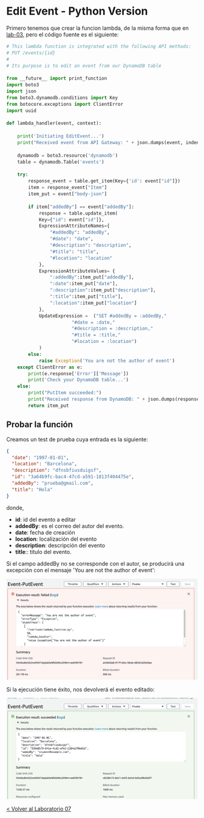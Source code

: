 # Edit Event - Python Version

Primero tenemos que crear la funcion lambda, de la misma forma que en [lab-03](../lambda-functions-python/EventsList), pero el código fuente es el siguiente:

```python
# This lambda function is integrated with the following API methods:
# PUT /events/{id}
#
# Its purpose is to edit an event from our DynamoDB table

from __future__ import print_function
import boto3
import json
from boto3.dynamodb.conditions import Key
from botocore.exceptions import ClientError
import uuid

def lambda_handler(event, context):

    print('Initiating EditEvent...')
    print("Received event from API Gateway: " + json.dumps(event, indent=2))

    dynamodb = boto3.resource('dynamodb')
    table = dynamodb.Table('events')
    
    try:
    	response_event = table.get_item(Key={'id': event["id"]})
    	item = response_event["Item"]
    	item_put = event["body-json"]

    	if item["addedBy"] == event["addedBy"]:
    	    response = table.update_item(
    		Key={"id": event["id"]},
    		ExpressionAttributeNames={
    		    "#addedBy": "addedBy",
    		    "#date": "date",
    		    "#description": "description",
    		    "#title": "title",
    		    "#location": "location"
    		},
    		ExpressionAttributeValues= {
    		    ":addedBy":item_put["addedBy"],
    		    ":date":item_put["date"],
    		    ":description":item_put["description"],
    		    ":title":item_put["title"],
    		    ":location":item_put["location"]
    		},
    		UpdateExpression =  ("SET #addedBy = :addedBy,"  
    				    "#date = :date,"  
    				    "#description = :description," 
    				    "#title = :title," 
    				    "#location = :location")
    		)
    	else:
    	    raise Exception('You are not the author of event')
    except ClientError as e:
    	print(e.response['Error']['Message'])
    	print('Check your DynamoDB table...')
    else:
    	print("PutItem succeeded:")
    	print("Received response from DynamoDB: " + json.dumps(response, indent=2))
    	return item_put
```

## Probar la función

Creamos un test de prueba cuya entrada es la siguiente:

```json
{
  "date": "1997-01-01",
  "location": "Barcelona",
  "description": "dfnsbfiusduigsf",
  "id": "3a64b9fc-bac4-47cd-a591-1813f404475e",
  "addedBy": "prueba@gmail.com",
  "title": "Hola"
}
```
donde,
* **id**: id del evento a editar
* **addedBy**: es el correo del autor del evento.
* **date**: fecha de creación
* **location**: localización del evento
* **description**: descripción del evento 
* **title**:: titulo del evento.

Si el campo addedBy no se corresponde con el autor, se producirá una excepción con el mensaje 'You are not the author of event':

<p align="center">
    <img src="edit_event_not_author.png">
</p>

Si la ejecución tiene éxito, nos devolverá el evento editado:

<p align="center">
    <img src="edit_event_success.png">
</p>

[< Volver al Laboratorio 07 ](../../lab-07) 
